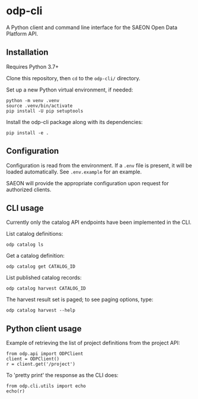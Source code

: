 # odp-cli
A Python client and command line interface for the SAEON Open Data Platform API.

## Installation
Requires Python 3.7+

Clone this repository, then `cd` to the `odp-cli/` directory.

Set up a new Python virtual environment, if needed:

    python -m venv .venv
    source .venv/bin/activate
    pip install -U pip setuptools

Install the odp-cli package along with its dependencies:

    pip install -e .

## Configuration
Configuration is read from the environment. If a `.env` file is present, it will
be loaded automatically. See `.env.example` for an example.

SAEON will provide the appropriate configuration upon request for authorized clients.

## CLI usage
Currently only the catalog API endpoints have been implemented in the CLI.

List catalog definitions:

    odp catalog ls

Get a catalog definition:

    odp catalog get CATALOG_ID

List published catalog records:

    odp catalog harvest CATALOG_ID

The harvest result set is paged; to see paging options, type:

    odp catalog harvest --help

## Python client usage
Example of retrieving the list of project definitions from the project API:

    from odp.api import ODPClient
    client = ODPClient()
    r = client.get('/project')

To 'pretty print' the response as the CLI does:

    from odp.cli.utils import echo
    echo(r)
